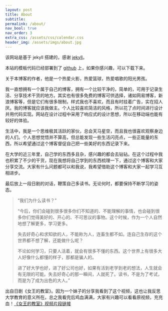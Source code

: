 ```yaml
---
layout: post
title: About
subtitle: 
permalink: /about/
nav_bool: true
nav_order: 3
extra_css: /assets/css/calendar.css
header_img: /assets/imgs/about.jpg
---
```


该网站是基于 jekyll 搭建的，感谢 [jekyll](https://github.com/jekyll/jekyll)。

本站的模板代码已经部署到了 [github](https://github.com/oujiaqi/jekyllBlog) 上，如果你感兴趣，可以下载下来。

关于本博客的作者，他是一个热爱火影，热爱篮球，热爱唱歌的阳光男孩。

我一直想拥有一个属于自己的博客，拥有一个比较干净的，简单的，可用于记录生活、分享技术干货的地方。其实也有很多免费的博客可供选择，诸如网易博客，新浪博客等，但是它们有很多限制，样式我也不喜欢，而且有时挂着广告，实在招人厌。我的博客就应该我做主。个人比较喜欢简洁的风格，所以花了点时间进行设计并用代码实现。网站在设计过程中采用了响应式的设计思想，所以在移动端也能有较好的体验。

生活中，我是一个思维极其活跃的家伙，总会天马星空，而且我也很喜欢观察身边的人们。个人思想觉悟并不算高，但总能发现一些生活闪亮点，一些正能量的东西，所以希望通过这个博客督促自己把一些美好的东西记录下来。

在大学的近三年里，自己学的东西多且杂，感兴趣的都会去钻钻。在这个过程中我也积累了不少的干货，现在我想将自己学到的东西梳理一下，通过这个博客和大家分享交流。大家有什么问题都可以和我说，我希望借助这个博客和大家一起学习互相进步。

最后放上一段日剧的对话，鞭策自己多读书。无论何时，都要保持不断学习的姿态。

> “我们为什么读书？”
>
> 
> “今后，你们会碰到很多很多你们不知道的、不能理解的事情，也会碰到很多你们觉得美好的、开心的、不可思议的事物。这个时候，作为一个人自然地想了解更多，学习更多。
> 
> 失去好奇心和求知欲的人，不能称为人，连畜生都不如。连自己生存的这个世界都不想了解，还能做什么呢？
> 
> 不论如何学习，只要人活着，就会有很多不懂的东西。这个世界上有很多大人好像什么都懂的样子，那都是骗人的。
> 
> 进了好大学也好，进了好公司也好，如果有活到老学到老的想法，人生就会有无限的可能。失去好奇心的那一瞬间，人就死了。读书，不是为了考试，而是为了成为出色的大人。”

出自日剧《女王的教室》。因为一个妹子的分享我看到了这个视频，这也让我反思大学教育的意义所在。总之我看完后鸡血满满，大家有兴趣可以看看原视频，充充血！[《女王的教室》视频片段链接](http://v.youku.com/v_show/id_XMTQ5MDk2MTk2MA==.html)
